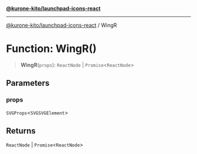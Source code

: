 [**@kurone-kito/launchpad-icons-react**](../README.md)

***

[@kurone-kito/launchpad-icons-react](../globals.md) / WingR

# Function: WingR()

> **WingR**(`props`): `ReactNode` \| `Promise`\<`ReactNode`\>

## Parameters

### props

`SVGProps`\<`SVGSVGElement`\>

## Returns

`ReactNode` \| `Promise`\<`ReactNode`\>
